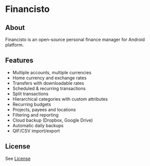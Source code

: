 # Financisto

## About

Financisto is an open-source personal finance manager for Android platform.

## Features

- Multiple accounts, multiple currencies 
- Home currency and exchange rates
- Transfers with downloadable rates
- Scheduled & recurring transactions
- Split transactions
- Hierarchical categories with custom attributes
- Recurring budgets
- Projects, payees and locations
- Filtering and reporting
- Cloud backup (Dropbox, Google Drive)
- Automatic daily backups
- QIF/CSV import/export

## License

See [License](license.txt)
